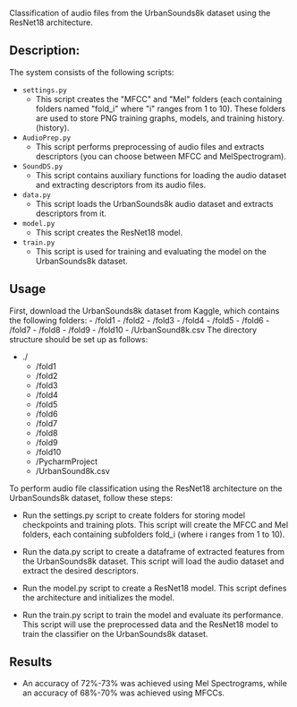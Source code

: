 Classification of audio files from the UrbanSounds8k dataset using the ResNet18 architecture.

## Description:
The system consists of the following scripts:
- `settings.py`
    - This script creates the "MFCC" and "Mel" folders (each containing folders named "fold_i" where "i" ranges from 1 to 10). These folders are used to store PNG training graphs, models, and training history. (history). 
- `AudioPrep.py`
    - This script performs preprocessing of audio files and extracts descriptors (you can choose between MFCC and MelSpectrogram).
- `SoundDS.py`
    - This script contains auxiliary functions for loading the audio dataset and extracting descriptors from its audio files.
- `data.py`
    - This script loads the UrbanSounds8k audio dataset and extracts descriptors from it.   
- `model.py`
    - This script creates the ResNet18 model.
- `train.py`
    - This script is used for training and evaluating the model on the UrbanSounds8k dataset.

## Usage
First, download the UrbanSounds8k dataset from Kaggle, which contains the following folders:
    - /fold1
    - /fold2
    - /fold3
    - /fold4
    - /fold5
    - /fold6
    - /fold7
    - /fold8
    - /fold9
    - /fold10
    - /UrbanSound8k.csv
The directory structure should be set up as follows:
- ./
    - /fold1
    - /fold2
    - /fold3
    - /fold4
    - /fold5
    - /fold6
    - /fold7
    - /fold8
    - /fold9
    - /fold10
    - /PycharmProject
    - /UrbanSound8k.csv
      
To perform audio file classification using the ResNet18 architecture on the UrbanSounds8k dataset, follow these steps:

- Run the settings.py script to create folders for storing model checkpoints and training plots. This script will create the MFCC and Mel folders, each containing subfolders fold_i (where i ranges from 1 to 10).

- Run the data.py script to create a dataframe of extracted features from the UrbanSounds8k dataset. This script will load the audio dataset and extract the desired descriptors.

- Run the model.py script to create a ResNet18 model. This script defines the architecture and initializes the model.

- Run the train.py script to train the model and evaluate its performance. This script will use the preprocessed data and the ResNet18 model to train the classifier on the UrbanSounds8k dataset.
## Results

- An accuracy of 72%-73% was achieved using Mel Spectrograms, while an accuracy of 68%-70% was achieved using MFCCs.

